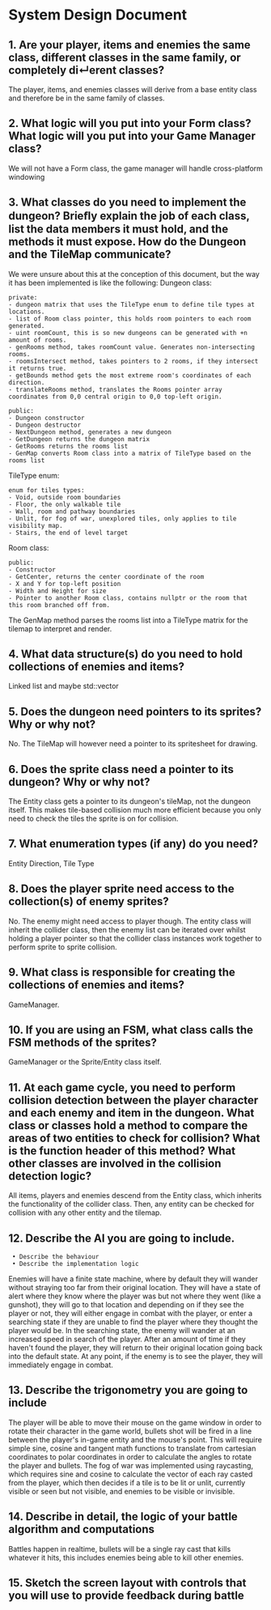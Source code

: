 # System Design Document

## 1. Are your player, items and enemies the same class, different classes in the same family, or completely di↵erent classes?
The player, items, and enemies classes will derive from a base entity class and therefore be in the same family of classes.

## 2. What logic will you put into your Form class? What logic will you put into your Game Manager class?
We will not have a Form class, the game manager will handle cross-platform windowing

## 3. What classes do you need to implement the dungeon? Brieﬂy explain the job of each class, list the data members it must hold, and the methods it must expose. How do the Dungeon and the TileMap communicate?
We were unsure about this at the conception of this document, but the way it has been implemented is like the following:
Dungeon class:

    private:
    - dungeon matrix that uses the TileType enum to define tile types at locations.
    - list of Room class pointer, this holds room pointers to each room generated.
    - uint roomCount, this is so new dungeons can be generated with +n amount of rooms.
    - genRooms method, takes roomCount value. Generates non-intersecting rooms.
    - roomsIntersect method, takes pointers to 2 rooms, if they intersect it returns true.
    - getBounds method gets the most extreme room's coordinates of each direction.
    - translateRooms method, translates the Rooms pointer array coordinates from 0,0 central origin to 0,0 top-left origin.

    public:
    - Dungeon constructor
    - Dungeon destructor
    - NextDungeon method, generates a new dungeon
    - GetDungeon returns the dungeon matrix
    - GetRooms returns the rooms list
    - GenMap converts Room class into a matrix of TileType based on the rooms list

TileType enum:

    enum for tiles types:
    - Void, outside room boundaries
    - Floor, the only walkable tile
    - Wall, room and pathway boundaries
    - Unlit, for fog of war, unexplored tiles, only applies to tile visibility map.
    - Stairs, the end of level target

Room class:

    public:
    - Constructor
    - GetCenter, returns the center coordinate of the room
    - X and Y for top-left position
    - Width and Height for size
    - Pointer to another Room class, contains nullptr or the room that this room branched off from.

The GenMap method parses the rooms list into a TileType matrix for the tilemap to interpret and render.

## 4. What data structure(s) do you need to hold collections of enemies and items?
Linked list and maybe std::vector

## 5. Does the dungeon need pointers to its sprites? Why or why not?
No. The TileMap will however need a pointer to its spritesheet for drawing.

## 6. Does the sprite class need a pointer to its dungeon? Why or why not?
The Entity class gets a pointer to its dungeon's tileMap, not the dungeon itself. This makes tile-based collision much more efficient because you only need to check the tiles the sprite is on for collision.

## 7. What enumeration types (if any) do you need?
Entity Direction, Tile Type

## 8. Does the player sprite need access to the collection(s) of enemy sprites?
No. The enemy might need access to player though. The entity class will inherit the collider class, then the enemy list can be iterated over whilst holding a player pointer so that the collider class instances work together to perform sprite to sprite collision.

## 9. What class is responsible for creating the collections of enemies and items?
GameManager.

## 10. If you are using an FSM, what class calls the FSM methods of the sprites?
GameManager or the Sprite/Entity class itself.

## 11. At each game cycle, you need to perform collision detection between the player character and each enemy and item in the dungeon. What class or classes hold a method to compare the areas of two entities to check for collision? What is the function header of this method? What other classes are involved in the collision detection logic?
All items, players and enemies descend from the Entity class, which inherits the functionality of the collider class. Then, any entity can be checked for collision with any other entity and the tilemap.

## 12. Describe the AI you are going to include.
     • Describe the behaviour
     • Describe the implementation logic
Enemies will have a finite state machine, where by default they will wander without straying too far from their original location.
They will have a state of alert where they know where the player was but not where they went (like a gunshot), they will go to that location and depending on if they see the player or not, they will either engage in combat with the player, or enter a searching state if they are unable to find the player where they thought the player would be.
In the searching state, the enemy will wander at an increased speed in search of the player. After an amount of time if they haven't found the player, they will return to their original location going back into the default state.
At any point, if the enemy is to see the player, they will immediately engage in combat.

## 13. Describe the trigonometry you are going to include
The player will be able to move their mouse on the game window in order to rotate their character in the game world, bullets shot will be fired in a line between the player's in-game entity and the mouse's point.
This will require simple sine, cosine and tangent math functions to translate from cartesian coordinates to polar coordinates in order to calculate the angles to rotate the player and bullets.
The fog of war was implemented using raycasting, which requires sine and cosine to calculate the vector of each ray casted from the player, which then decides if a tile is to be lit or unlit, currently visible or seen but not visible, and enemies to be visible or invisible.

## 14. Describe in detail, the logic of your battle algorithm and computations
Battles happen in realtime, bullets will be a single ray cast that kills whatever it hits, this includes enemies being able to kill other enemies.

## 15. Sketch the screen layout with controls that you will use to provide feedback during battle


